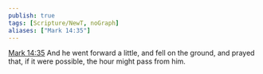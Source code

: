 ```yaml
---
publish: true
tags: [Scripture/NewT, noGraph]
aliases: ["Mark 14:35"]
---
```

[Mark 14:35](https://churchofjesuschrist.org/study/scriptures/nt/mark/14?lang=eng&id=p35#p35) And he went forward a little, and fell on the ground, and prayed that, if it were possible, the hour might pass from him.

